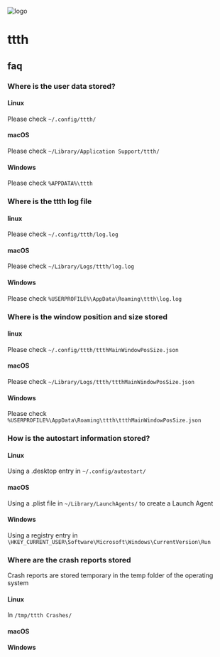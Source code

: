 ![logo](https://raw.githubusercontent.com/yafp/ttth/master/.github/logo/128x128.png)

# ttth

## faq

### Where is the user data stored?
#### Linux
Please check ```~/.config/ttth/```
#### macOS
Please check ```~/Library/Application Support/ttth/```
#### Windows
Please check ```%APPDATA%\ttth```

### Where is the ttth log file
#### linux
Please check ```~/.config/ttth/log.log```
#### macOS
Please check ```~/Library/Logs/ttth/log.log```
#### Windows
Please check ```%USERPROFILE%\AppData\Roaming\ttth\log.log```

### Where is the window position and size stored
#### linux
Please check ```~/.config/ttth/ttthMainWindowPosSize.json```
#### macOS
Please check ```~/Library/Logs/ttth/ttthMainWindowPosSize.json```
#### Windows
Please check ```%USERPROFILE%\AppData\Roaming\ttth\ttthMainWindowPosSize.json```

### How is the autostart information stored?
#### Linux
Using a .desktop entry in ```~/.config/autostart/```
#### macOS
Using a .plist file in  ```~/Library/LaunchAgents/``` to create a Launch Agent
#### Windows
Using a registry entry in ```\HKEY_CURRENT_USER\Software\Microsoft\Windows\CurrentVersion\Run```

### Where are the crash reports stored
Crash reports are stored temporary in the temp folder of the operating system
#### Linux
In ```/tmp/ttth Crashes/```
#### macOS

#### Windows


